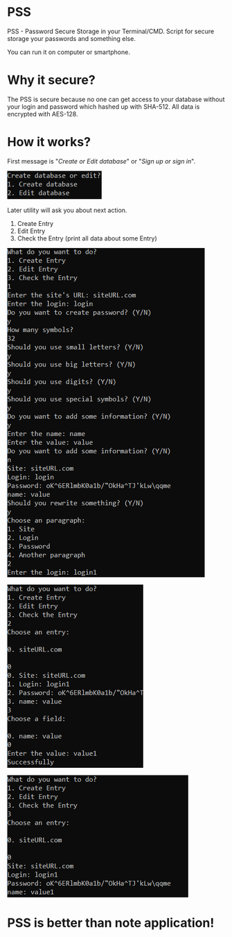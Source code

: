 # PSS
PSS - Password Secure Storage in your Terminal/CMD.
Script for secure storage your passwords and something else.

You can run it on computer or smartphone.

# Why it secure?
The PSS is secure because no one can get access to your database without your login and password which hashed up with SHA-512.
All data is encrypted with AES-128.

# How it works?
First message is "*Create or Edit database*" or "*Sign up or sign in*".

![First message](/images/firstMessage.png)


Later utility will ask you about next action.
1. Create Entry
2. Edit Entry
3. Check the Entry (print all data about some Entry)

![Create Entry](/images/creatingEntry.png)

![Edit Entry](/images/editingEntry.png)

![Check the Entry](/images/checkingEntry.png)

# PSS is better than note application!
